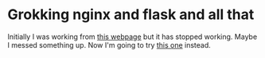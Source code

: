 Grokking nginx and flask and all that
====

Initially I was working from [this webpage](http://vladikk.com/2013/09/12/serving-flask-with-nginx-on-ubuntu/)
but it has stopped working. Maybe I messed something up.
Now I'm going to try
[this one](https://www.digitalocean.com/community/tutorials/how-to-serve-flask-applications-with-uwsgi-and-nginx-on-ubuntu-14-04)
instead.
